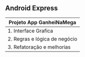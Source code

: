 ## Android Express      

Projeto App GanheiNaMega|
--------------------    |
1. Interface Grafica    |
2. Regras e lógica de negócio|
3. Refatoração e melhorias|